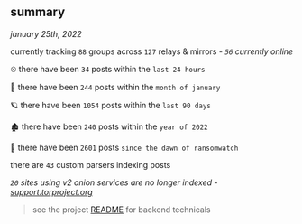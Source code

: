 
## summary
_january 25th, 2022_

currently tracking `88` groups across `127` relays & mirrors - _`56` currently online_

⏲ there have been `34` posts within the `last 24 hours`

🦈 there have been `244` posts within the `month of january`

🪐 there have been `1054` posts within the `last 90 days`

🏚 there have been `240` posts within the `year of 2022`

🦕 there have been `2601` posts `since the dawn of ransomwatch`

there are `43` custom parsers indexing posts

_`20` sites using v2 onion services are no longer indexed - [support.torproject.org](https://support.torproject.org/onionservices/v2-deprecation/)_

> see the project [README](https://github.com/thetanz/ransomwatch#ransomwatch--) for backend technicals
